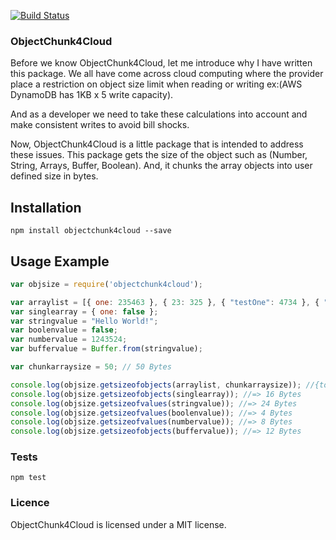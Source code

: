 [![Build Status](https://travis-ci.org/kiran-dudyala/objectchunk4cloud.svg?branch=master)](https://travis-ci.org/kiran-dudyala/objectchunk4cloud)

### ObjectChunk4Cloud

  Before we know ObjectChunk4Cloud, let me introduce why I have written this package. We all have come across cloud computing where the provider place a restriction on object size limit when reading or writing ex:(AWS DynamoDB has 1KB x 5 write capacity). 
  
  And as a developer we need to take these calculations into account and make consistent writes to avoid bill shocks. 

  Now, ObjectChunk4Cloud is a little package that is intended to address these issues. This package gets the size of the object such as (Number, String, Arrays, Buffer, Boolean). And, it chunks the array objects into user defined size in bytes.


## Installation
  
  `npm install objectchunk4cloud --save`

## Usage Example
  
  ```javascript
  var objsize = require('objectchunk4cloud');
 
  var arraylist = [{ one: 235463 }, { 23: 325 }, { "testOne": 4734 }, { "TestThree": 423534 }];
  var singlearray = { one: false };
  var stringvalue = "Hello World!";
  var boolenvalue = false;
  var numbervalue = 1243524;
  var buffervalue = Buffer.from(stringvalue);

  var chunkarraysize = 50; // 50 Bytes

  console.log(objsize.getsizeofobjects(arraylist, chunkarraysize)); //{totalsize: "80B", eachobjectsize: "20B", output: Array(2)}
  console.log(objsize.getsizeofobjects(singlearray)); //=> 16 Bytes
  console.log(objsize.getsizeofvalues(stringvalue)); //=> 24 Bytes
  console.log(objsize.getsizeofvalues(boolenvalue)); //=> 4 Bytes
  console.log(objsize.getsizeofvalues(numbervalue)); //=> 8 Bytes
  console.log(objsize.getsizeofobjects(buffervalue)); //=> 12 Bytes
  ```
### Tests

  `npm test`

### Licence
  ObjectChunk4Cloud is licensed under a MIT license.
